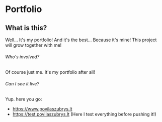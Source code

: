 # Portfolio
 
## What is this?
Well... It's my portfolio! And it's the best... Because it's mine! This project will grow together with me!

###### Who's involved?

Of course just me. It's my portfolio after all!

###### Can I see it live?

Yup. here you go:
 - https://www.povilaszubrys.lt
 - https://test.povilaszubrys.lt (Here I test everything before pushing it!)
